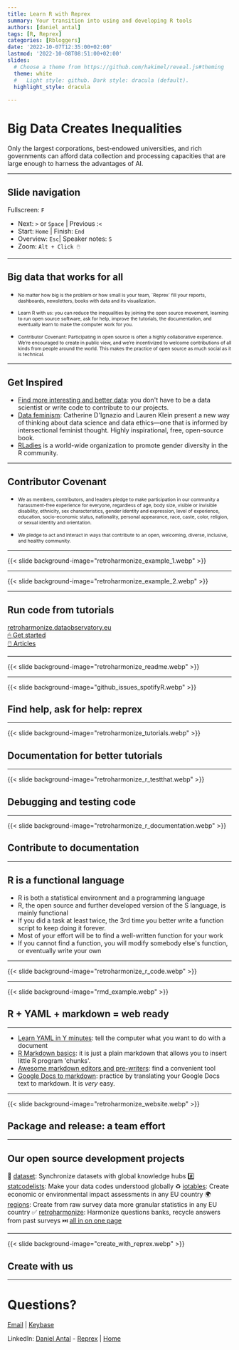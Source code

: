 ```yaml
---
title: Learn R with Reprex
summary: Your transition into using and developing R tools
authors: [daniel_antal]
tags: [R, Reprex]
categories: [Rbloggers]
date: '2022-10-07T12:35:00+02:00'
lastmod: '2022-10-08T08:51:00+02:00'
slides:
  # Choose a theme from https://github.com/hakimel/reveal.js#theming
  theme: white
  #   Light style: github. Dark style: dracula (default).
  highlight_style: dracula
  
---
```


# Big Data Creates Inequalities

Only the largest corporations, best-endowed universities, and rich governments can afford data collection and processing capacities that are large enough to harness the advantages of AI.

---

## Slide navigation

Fullscreen: `F`
- Next: `️>` or `Space` | Previous :️`<`
- Start: `Home` | Finish: `End`
- Overview: `Esc`|  Speaker notes: `S`
- Zoom: `Alt + Click 🖱️`

----

## Big data that works for all

- <p style="font-size:75%">No matter how big is the problem or how small is your team, `Reprex` fill your reports, dashboards, newsletters, books with data and its visualization.
- <p style="font-size:75%">Learn R with us: you can reduce the inequalities by joining the open source movement, learning to run open source software, ask for help, improve the tutorials, the documentation, and eventually learn to make the computer work for you.
- <p style="font-size:75%">Contributor Covenant: Participating in open source is often a highly collaborative experience. We’re encouraged to create in public view, and we’re incentivized to welcome contributions of all kinds from people around the world. This makes the practice of open source as much social as it is technical.</p>

---

## Get Inspired

- [Find more interesting and better data](https://curators.dataobservatory.eu/inspiration.html): you don't have to be a data scientist or write code to contribute to our projects.
- [Data feminism](https://data-feminism.mitpress.mit.edu/): Catherine D'Ignazio and Lauren Klein present a new way of thinking about data science and data ethics—one that is informed by intersectional feminist thought. Highly inspirational, free, open-source book.
- [RLadies](https://rladies.org/) is a world-wide organization to promote gender diversity in the R community.

---
## Contributor Covenant

-  <p style="font-size:75%">We as members, contributors, and leaders pledge to make participation in our community a harassment-free experience for everyone, regardless of age, body size, visible or invisible disability, ethnicity, sex characteristics, gender identity and expression, level of experience, education, socio-economic status, nationality, personal appearance, race, caste, color, religion, or sexual identity and orientation.</p>
-  <p style="font-size:75%">We pledge to act and interact in ways that contribute to an open, welcoming, diverse, inclusive, and healthy community.</p>

---

{{< slide background-image="retroharmonize_example_1.webp" >}}


---

{{< slide background-image="retroharmonize_example_2.webp" >}}


---

## Run code from tutorials

[retroharmonize.dataobservatory.eu](https://retroharmonize.dataobservatory.eu/)</br>
[🖱 Get started](https://retroharmonize.dataobservatory.eu/articles/retroharmonize.htmll)</br>
[🖱️  Articles](https://retroharmonize.dataobservatory.eu/articles/index.html)

---
{{< slide background-image="retroharmonize_readme.webp" >}}

---

{{< slide background-image="github_issues_spotifyR.webp" >}}
## Find help, ask for help: reprex

---

{{< slide background-image="retroharmonize_tutorials.webp" >}}
## Documentation for better tutorials

---

{{< slide background-image="retroharmonize_r_testthat.webp" >}}
## Debugging and testing code

---

{{< slide background-image="retroharmonize_r_documentation.webp" >}}
## Contribute to documentation

---

## R is a functional language

- R is both a statistical environment and a programming language
- R, the open source and further developed version of the S language, is mainly functional
- If you did a task at least twice, the 3rd time you better write a function script to keep doing it forever.
- Most of your effort will be to find a well-written function for your work
- If you cannot find a function, you will modify somebody else's function, or eventually write your own


---

{{< slide background-image="retroharmonize_r_code.webp" >}}

---

{{< slide background-image="rmd_example.webp" >}}
## R + YAML + markdown = web ready

---

- [Learn YAML in Y minutes](https://learnxinyminutes.com/docs/yaml/): tell the computer what you want to do with a document
- [R Markdown basics](https://rmarkdown.rstudio.com/authoring_basics.html): it is just a plain markdown that allows you to insert little R program 'chunks'.
- [Awesome markdown editors and pre-writers](https://github.com/mundimark/awesome-markdown-editors): find a convenient tool
- [Google Docs to markdown](https://workspace.google.com/marketplace/app/docs_to_markdown/700168918607): practice by translating your Google Docs text to markdown. It is *very* easy.

---

{{< slide background-image="retroharmonize_website.webp" >}}
## Package and release: a team effort

---

## Our open source development projects

🔢 [dataset](https://dataset.dataobservatory.eu/): Synchronize datasets with global knowledge hubs #️⃣ [statcodelists](https://statcodelists.dataobservatory.eu/): Make your data codes understood globally ♻️ [iotables](https://iotables.dataobservatory.eu/): Create economic or environmental impact assessments in any EU country 🌍 [regions](https://regions.dataobservatory.eu/): Create from raw survey data more granular statistics in any EU country ✅ [retroharmonize](https://retroharmonize.dataobservatory.eu/): Harmonize questions banks, recycle answers from past surveys ⏭️  [all in on one page](https://reprex.nl/#releases)

---

{{< slide background-image="create_with_reprex.webp" >}}
## Create with us


---

# Questions?

[Email](https://reprex.nl/#contact) | [Keybase](https://keybase.io/team/reprexcommunity) 

LinkedIn: [Daniel Antal](https://www.linkedin.com/in/antaldaniel/) - [Reprex](https://www.linkedin.com/company/68855596) | [Home](https://reprex.nl/) 

